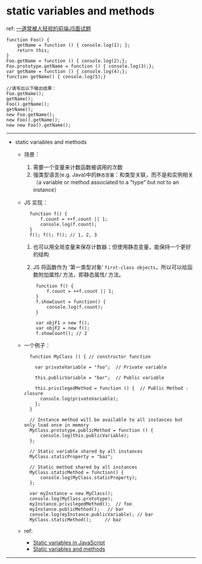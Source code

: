 # static variables and methods

ref: [一道常被人轻视的前端JS面试题](http://www.cnblogs.com/xxcanghai/p/5189353.html#3493457)

    function Foo() {
        getName = function () { console.log(1); };
        return this;
    }
    Foo.getName = function () { console.log(2);};
    Foo.prototype.getName = function () { console.log(3);};
    var getName = function () { console.log(4);};
    function getName() { console.log(5);}

    //请写出以下输出结果：
    Foo.getName();
    getName();
    Foo().getName();
    getName();
    new Foo.getName();
    new Foo().getName();
    new new Foo().getName();

***

* static variables and methods
    + 场景：
        1. 需要一个变量来计数函数被调用的次数
        2. 强类型语言(e.g. Java)中的`静态变量`：和类型关联，而不是和实例相关（a variable or method associated to a "type" but not to an instance）
    + JS 实现：
    
            function f() {
                f.count = ++f.count || 1;
                console.log(f.count);
            }
            f(); f(); f(); // 1, 2, 3
        1. 也可以用全局变量来保存计数器；但使用静态变量，能保持一个更好的结构
        2. JS 将函数作为 ‘第一类型对象’ `first-class objects`，所以可以给函数附加属性/ 方法，即静态属性/ 方法。
        
                function f() {
                    f.count = ++f.count || 1;
                }
                f.showCount = function() {
                    console.log(f.count);
                }
                
                var objF1 = new f();
                var objF2 = new f();
                f.showCount(); // 2
    + 一个例子：
    
            function MyClass () { // constructor function
            
              var privateVariable = "foo";  // Private variable 
            
              this.publicVariable = "bar";  // Public variable 
            
              this.privilegedMethod = function () {  // Public Method - closure
                console.log(privateVariable);  
              };
            }
            
            // Instance method will be available to all instances but only load once in memory 
            MyClass.prototype.publicMethod = function () {    
                console.log(this.publicVariable);
            };
            
            // Static variable shared by all instances
            MyClass.staticProperty = "baz";
            
            // Static method shared by all instances
            MyClass.staticMethod = function() {
                console.log(MyClass.staticProperty);
            };
    
            var myInstance = new MyClass();
            console.log(MyClass.prototype);
            myInstance.privilegedMethod();  // foo
            myInstance.publicMethod();   // bar
            console.log(myInstance.publicVariable); // bar
            MyClass.staticMethod();     // baz
    + ref:
        - [Static variables in JavaScript](http://stackoverflow.com/questions/1535631/static-variables-in-javascript)
        - [Static variables and methods](http://javascript.info/tutorial/static-variables-methods-decorators)
        
***

